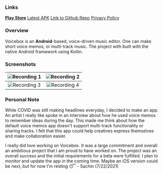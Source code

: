 ### Links

[**Play Store**](https://play.google.com/store/apps/details?id=com.sachinreddy.feature)
[Latest APK](app-release.apk)
[Link to Github Repo](https://github.com/sachinreddy1/Voicebox)
[Privacy Policy](/Privacy_Policy)

### Overview

Voicebox is an **Android**-based, voice-driven music editor. One can make short voice memos, or multi-track music. The project with built with the native Android framework using Kotlin.

### Screenshots

| ![Recording 1](https://s3.amazonaws.com/sachinreddy.com/Voicebox/Voicebox_1.png "Recording 1") | ![Recording 2](https://s3.amazonaws.com/sachinreddy.com/Voicebox/Voicebox_2.png "Recording 2") |
| :--------------------------------------------------------------------------------------------: | :--------------------------------------------------------------------------------------------: |
| ![Recording 3](https://s3.amazonaws.com/sachinreddy.com/Voicebox/Voicebox_3.png "Recording 3") | ![Recording 4](https://s3.amazonaws.com/sachinreddy.com/Voicebox/Voicebox_4.png "GUI Overlay") |

### Personal Note

While COVID was still making headlines everyday, I decided to make an app. An artist I really like spoke in an interview about how he used voice memos to remember ideas during the day. This made me think about how the default voice memos app doesn't support multi-track functionality or sharing tracks. I felt that this app could help creatives express themselves and make collaboration easier.

I really did love working on Voicebox. It was a large commitment and overall an ambitious project that I am proud to have worked on. The project was an overall success and the initial requirements for a beta were fulfilled. I plan to monitor and update the app in the coming time. Maybe an iOS version could be next, but for now I'm resting 😴 - Sachin (7/22/2021)
